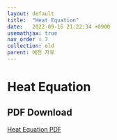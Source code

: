 ```yaml
---
layout: default
title:  "Heat Equation"
date:   2022-09-16 21:22:34 +0900
usemathjax: true
nav_order : 7
collection: old
parent: 예전 자료
---
```

# Heat Equation

## PDF Download

<!-- <!-- <object data="../old_download/Heat Equation.pdf" width="750" height="1075" type='application/pdf'></object> -->
<a target='_blank' href='../old_download/Heat Equation.pdf'>Heat Equation PDF</a>